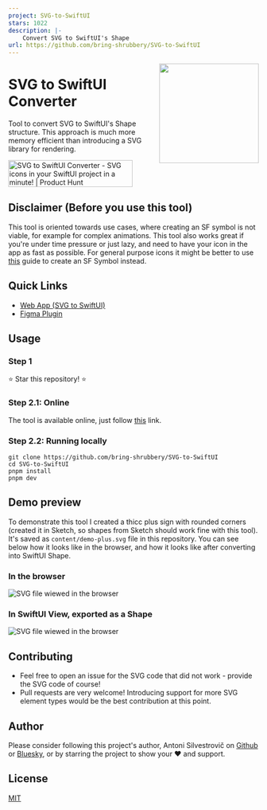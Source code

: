 ```yaml
---
project: SVG-to-SwiftUI
stars: 1022
description: |-
    Convert SVG to SwiftUI's Shape
url: https://github.com/bring-shrubbery/SVG-to-SwiftUI
---
```


<img align="right" src="./content/svg-to-swiftui-logo.png" width="200px" />

# SVG to SwiftUI Converter

Tool to convert SVG to SwiftUI's Shape structure. This approach is much more memory efficient than introducing a SVG library for rendering.

<a href="https://www.producthunt.com/posts/svg-to-swiftui-converter?embed=true&utm_source=badge-featured&utm_medium=badge&utm_souce=badge-svg&#0045;to&#0045;swiftui&#0045;converter" target="_blank"><img src="https://api.producthunt.com/widgets/embed-image/v1/featured.svg?post_id=485547&theme=dark" alt="SVG&#0032;to&#0032;SwiftUI&#0032;Converter - SVG&#0032;icons&#0032;in&#0032;your&#0032;SwiftUI&#0032;project&#0032;in&#0032;a&#0032;minute&#0033; | Product Hunt" style="width: 250px; height: 54px;" width="250" height="54" /></a>

## Disclaimer (Before you use this tool)

This tool is oriented towards use cases, where creating an SF symbol is not viable, for example for complex animations. This tool also works great if you're under time pressure or just lazy, and need to have your icon in the app as fast as possible. For general purpose icons it might be better to use [this](https://developer.apple.com/documentation/uikit/uiimage/creating_custom_symbol_images_for_your_app) guide to create an SF Symbol instead.

## Quick Links

- [Web App (SVG to SwiftUI)](https://svg-to-swiftui.quassum.com?utm_source=github&utm_medium=readme)
- [Figma Plugin](https://dub.sh/figma-to-swiftui)

## Usage

### Step 1

⭐️ Star this repository! ⭐️

### Step 2.1: Online

The tool is available online, just follow [this](https://svg-to-swiftui.quassum.com/) link.

### Step 2.2: Running locally

```
git clone https://github.com/bring-shrubbery/SVG-to-SwiftUI
cd SVG-to-SwiftUI
pnpm install
pnpm dev
```

## Demo preview

To demonstrate this tool I created a thicc plus sign with rounded corners (created it in Sketch, so shapes from Sketch should work fine with this tool).
It's saved as `content/demo-plus.svg` file in this repository. You can see below how it looks like in the browser, and how it looks like after converting into SwiftUI Shape.

### In the browser

![SVG file wiewed in the browser](content/example_svg.png)

### In SwiftUI View, exported as a Shape

![SVG file wiewed in the browser](content/example_swift.png)

## Contributing

- Feel free to open an issue for the SVG code that did not work - provide the SVG code of course!
- Pull requests are very welcome! Introducing support for more SVG element types would be the best contribution at this point.

## Author

Please consider following this project's author, Antoni Silvestrovič on [Github](https://github.com/bring-shrubbery) or [Bluesky](https://bsky.app/profile/bring-shrubbery.bsky.social), or by starring the project to show your ❤️ and support.

## License

[MIT](https://github.com/bring-shrubbery/SVG-to-SwiftUI/blob/master/LICENSE)

